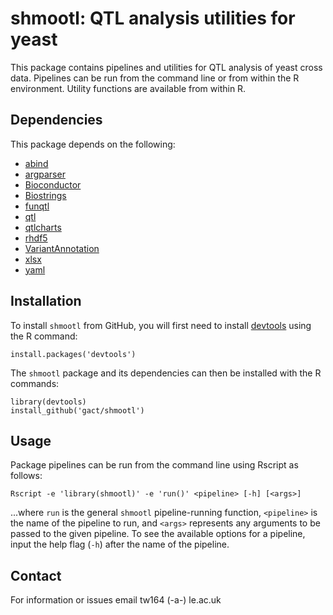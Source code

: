 # shmootl: QTL analysis utilities for yeast

This package contains pipelines and utilities for QTL analysis of yeast cross 
data. Pipelines can be run from the command line or from within the R 
environment. Utility functions are available from within R.

## Dependencies 

This package depends on the following:

- [abind](https://cran.r-project.org/web/packages/abind/index.html)
- [argparser](https://cran.r-project.org/web/packages/argparser/index.html)
- [Bioconductor](http://www.bioconductor.org/)
- [Biostrings](https://bioconductor.org/packages/release/bioc/html/Biostrings.html)
- [funqtl](https://github.com/ikwak2/funqtl)
- [qtl](http://www.rqtl.org/)
- [qtlcharts](http://kbroman.org/qtlcharts/)
- [rhdf5](http://bioconductor.org/packages/release/bioc/html/rhdf5.html)
- [VariantAnnotation](https://bioconductor.org/packages/release/bioc/html/VariantAnnotation.html)
- [xlsx](https://cran.r-project.org/web/packages/xlsx/index.html)
- [yaml](https://cran.r-project.org/web/packages/yaml/index.html)

## Installation 

To install `shmootl` from GitHub, you will first need to install [devtools](https://github.com/hadley/devtools) using the R command:

```
install.packages('devtools')
```

The `shmootl` package and its dependencies can then be installed with the R commands:

```
library(devtools)
install_github('gact/shmootl')
```

## Usage 

Package pipelines can be run from the command line using Rscript as follows:

```
Rscript -e 'library(shmootl)' -e 'run()' <pipeline> [-h] [<args>]
```

...where `run` is the general `shmootl` pipeline-running function, `<pipeline>` 
is the name of the pipeline to run, and `<args>` represents any arguments to be 
passed to the given pipeline. To see the available options for a pipeline, input 
the help flag (`-h`) after the name of the pipeline.

## Contact

For information or issues email tw164 (-a-) le.ac.uk

